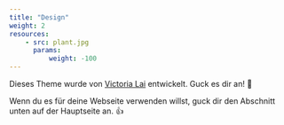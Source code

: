 ```yaml
---
title: "Design"
weight: 2
resources:
    - src: plant.jpg
      params:
          weight: -100
---
```


Dieses Theme wurde von [Victoria Lai](https://victoria.dev) entwickelt. Guck es dir an! 💪

Wenn du es für deine Webseite verwenden willst, guck dir den Abschnitt unten auf der Hauptseite an. 👍
